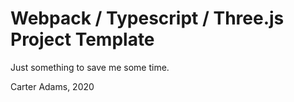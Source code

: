 # Webpack / Typescript / Three.js Project Template

Just something to save me some time.

Carter Adams, 2020
